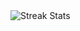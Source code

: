 <img src="https://github-readme-streak-stats.herokuapp.com/?user=Uday22042004&theme=tokyonight" alt="Streak Stats">
